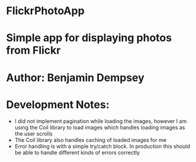# FlickrPhotoApp
# Simple app for displaying photos from Flickr
# Author: Benjamin Dempsey

# Development Notes:
- I did not implement pagination while loading the images, however I am using the Coil library to load images which handles loading images as the user scrolls
- The Coil library also handles caching of loaded images for me
- Error handling is with a simple try/catch block. In production this should be able to handle different kinds of errors correctly